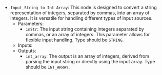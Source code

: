 - `Input_String to Int Array`: This node is designed to convert a string representation of integers, separated by commas, into an array of integers. It is versatile for handling different types of input sources.
    - Parameters:
        - `inStr`: The input string containing integers separated by commas, or an array of integers. This parameter allows for flexible input handling. Type should be `STRING`.
    - Inputs:
    - Outputs:
        - `int_array`: The output is an array of integers, derived from parsing the input string or directly using the input array. Type should be `INT_ARRAY`.
